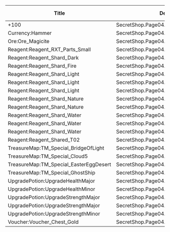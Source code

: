 | Title | Dev Name | Item Granted | Quantity | Currency | Currency Sub Type | Price |
| ----- | -------- | ------------ | -------- | -------- | ----------------- | ----- |
| +100  | SecretShop.Page04.Misc.26 | Currency:HeroXp_Basic | 5000 | GameItem | Currency:Gold | 170 |
| Currency:Hammer | SecretShop.Page04.Free.40 | Currency:Hammer | 3 | GameItem | Currency:Gold | 0 |
| Ore:Ore_Magicite | SecretShop.Page04.Ore.06 | Ore:Ore_Magicite | 10 | MtxCurrency |  | 10 |
| Reagent:Reagent_RXT_Parts_Small | SecretShop.Page04.Misc.29 | Reagent:Reagent_RXT_Parts_Small | 2 | GameItem | Currency:Gold | 50000 |
| Reagent:Reagent_Shard_Dark | SecretShop.Page04.Reagent.81 | Reagent:Reagent_Shard_Dark | 2 | MtxCurrency |  | 170 |
| Reagent:Reagent_Shard_Fire | SecretShop.Page04.Reagent.68 | Reagent:Reagent_Shard_Fire | 1 | GameItem | Currency:Gold | 255000 |
| Reagent:Reagent_Shard_Light | SecretShop.Page04.Free.44 | Reagent:Reagent_Shard_Light | 1 | MtxCurrency |  | 0 |
| Reagent:Reagent_Shard_Light | SecretShop.Page04.Reagent.90 | Reagent:Reagent_Shard_Light | 3 | MtxCurrency |  | 170 |
| Reagent:Reagent_Shard_Light | SecretShop.Page04.Shard.28 | Reagent:Reagent_Shard_Light | 1 | MtxCurrency |  | 170 |
| Reagent:Reagent_Shard_Nature | SecretShop.Page04.UnderworldTrader.67 | Reagent:Reagent_Shard_Nature | 1 | MtxCurrency |  | 140 |
| Reagent:Reagent_Shard_Nature | SecretShop.Page04.UnderworldTrader.71 | Reagent:Reagent_Shard_Nature | 1 | MtxCurrency |  | 170 |
| Reagent:Reagent_Shard_Water | SecretShop.Page04.Reagent.65 | Reagent:Reagent_Shard_Water | 1 | GameItem | Currency:Gold | 255000 |
| Reagent:Reagent_Shard_Water | SecretShop.Page04.Shard.25 | Reagent:Reagent_Shard_Water | 1 | GameItem | Currency:Gold | 255000 |
| Reagent:Reagent_Shard_Water | SecretShop.Page04.UnderworldTrader.74 | Reagent:Reagent_Shard_Water | 1 | MtxCurrency |  | 140 |
| Reagent:Reagent_Shared_T02 | SecretShop.Page04.UnderworldTraderGold.11 | Reagent:Reagent_Shared_T02 | 30 | GameItem | Currency:Gold | 1500 |
| TreasureMap:TM_Special_BridgeOfLight | SecretShop.Page04.TreasureMap.33 | TreasureMap:TM_Special_BridgeOfLight | 1 | MtxCurrency |  | 20 |
| TreasureMap:TM_Special_Cloud5 | SecretShop.Page04.UnderworldTrader.77 | TreasureMap:TM_Special_Cloud5 | 3 | MtxCurrency |  | 150 |
| TreasureMap:TM_Special_EasterEggDesert | SecretShop.Page04.TreasureMap.35 | TreasureMap:TM_Special_EasterEggDesert | 1 | MtxCurrency |  | 200 |
| TreasureMap:TM_Special_GhostShip | SecretShop.Page04.UnderworldTrader.79 | TreasureMap:TM_Special_GhostShip | 3 | MtxCurrency |  | 35 |
| UpgradePotion:UpgradeHealthMajor | SecretShop.Page04.Elixir.26 | UpgradePotion:UpgradeHealthMajor | 10 | MtxCurrency |  | 25 |
| UpgradePotion:UpgradeHealthMinor | SecretShop.Page04.Elixir.22 | UpgradePotion:UpgradeHealthMinor | 30 | GameItem | Currency:Gold | 3400 |
| UpgradePotion:UpgradeStrengthMajor | SecretShop.Page04.Elixir.24 | UpgradePotion:UpgradeStrengthMajor | 10 | GameItem | Currency:Gold | 42500 |
| UpgradePotion:UpgradeStrengthMajor | SecretShop.Page04.UnderworldTrader.89 | UpgradePotion:UpgradeStrengthMajor | 10 | MtxCurrency |  | 21 |
| UpgradePotion:UpgradeStrengthMinor | SecretShop.Page04.UnderworldTraderGold.15 | UpgradePotion:UpgradeStrengthMinor | 15 | GameItem | Currency:Gold | 2800 |
| Voucher:Voucher_Chest_Gold | SecretShop.Page04.CharShard.22 | Voucher:Voucher_Chest_Gold | 1 | GameItem | Currency:Gold | 7500000 |
